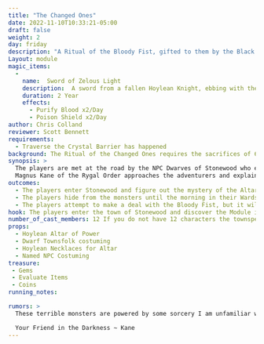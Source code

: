 ```yaml
---
title: "The Changed Ones"
date: 2022-11-10T10:33:21-05:00
draft: false
weight: 2
day: friday
description: "A Ritual of the Bloody Fist, gifted to them by the Black Shadow, has corrupted 6 of the remaining Hoylean Wizards."
Layout: module
magic_items:
  - 
    name:  Sword of Zelous Light
    description:  A sword from a fallen Hoylean Knight, ebbing with the pain of a thousand wars fought.
    duration: 2 Year
    effects: 
      - Purify Blood x2/Day
      - Poison Shield x2/Day
author: Chris Colland
reviewer: Scott Bennett
requirements:
  - Traverse the Crystal Barrier has happened
background: The Ritual of the Changed Ones requires the sacrifices of 6 souls who are willing to submit themselves for a promise of power. They are bound to an altar and changed forever. The altar roars in terrible black flame and consumes the soul, warping it into a horrific monster consumed by their most base inner desires but their will is bound to those who enacted the ritual. The Altar can be destroyed by overloading it with 3 or more spirits of the Changed Ones at once.
synopsis: > 
  The players are met at the road by the NPC Dwarves of Stonewood who explain that while they are living under the rule of the Bloody Fist, there is peace. They plead for the characters to follow the Accords of the Fist. These accords are enforced by supernatural creatures called The Changed Ones. The Changed Ones will not harm you if you follow the Accords of the Fist, but the second they are assaulted or break the accords, they will hunt you down without mercy. They incapacitate their target and let the Bloody Fist collect them. The monsters revive/renew at the Altar after 5 minutes so are effectively invincible. While they are completing the module, the townsfolk try to convince the players to lay down arms and not get them all killed telling the players about the last group of adventurers who came through and tried to defeat the Bloody Fist but were ultimately slaughtered. 
  Magnus Kane of the Rygal Order approaches the adventurers and explains that he has discovered a weakness of the Changed Ones. The Altar can be destroyed by having 3 or more of the Changed Ones reforming at the same time. If the Altar is overloaded, the Hoyleans won’t be able to respawn anymore so there will only be 3 remaining monsters to kill. 
outcomes:
  - The players enter Stonewood and figure out the mystery of the Altar, defeat 3 or more Changed Ones at once, thus overloading the Altar and ending the ritual.
  - The players hide from the monsters until the morning in their Wards and cabins to meet the Bloody Fist with the monsters alive still.
  - The players attempt to make a deal with the Bloody Fist, but it will ultimately fail since the Bloody Fist have zero clue who the adventurers are.
hook: The players enter the town of Stonewood and discover the Module is already live
number_of_cast_members: 12 If you do not have 12 characters the townspeople are in order of precedence. 
props: 
  - Hoylean Altar of Power
  - Dwarf Townsfolk costuming
  - Hoylean Necklaces for Altar
  - Named NPC Costuming
treasure:
 - Gems
 - Evaluate Items
 - Coins
running_notes:

rumors: >
  These terrible monsters are powered by some sorcery I am unfamiliar with. I have not seen this magic on Tyrra in my lifecycle, but I am familiar with its origins. Do not engage them alone! There are 6 powerful ones and then lesser ones. I have killed as many as I physically and spiritually can, but we need outside help. The Order is mobilizing to fight but we need more time. Rise up and we will join you. You are not alone Stonewood.

  Your Friend in the Darkness ~ Kane
---
```

